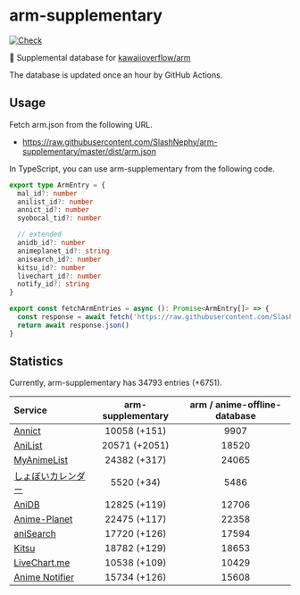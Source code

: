 # arm-supplementary

[![Check](https://github.com/SlashNephy/arm-supplementary/actions/workflows/check-node.yml/badge.svg)](https://github.com/SlashNephy/arm-supplementary/actions/workflows/check-node.yml)

💊 Supplemental database for [kawaiioverflow/arm](https://github.com/kawaiioverflow/arm)

The database is updated once an hour by GitHub Actions.

## Usage

Fetch arm.json from the following URL.

- https://raw.githubusercontent.com/SlashNephy/arm-supplementary/master/dist/arm.json

In TypeScript, you can use arm-supplementary from the following code.

```TypeScript
export type ArmEntry = {
  mal_id?: number
  anilist_id?: number
  annict_id?: number
  syobocal_tid?: number

  // extended
  anidb_id?: number
  animeplanet_id?: string
  anisearch_id?: number
  kitsu_id?: number
  livechart_id?: number
  notify_id?: string
}

export const fetchArmEntries = async (): Promise<ArmEntry[]> => {
  const response = await fetch('https://raw.githubusercontent.com/SlashNephy/arm-supplementary/master/dist/arm.json')
  return await response.json()
}
```

## Statistics

Currently, arm-supplementary has 34793 entries (+6751).

| Service                                     | arm-supplementary | arm / anime-offline-database |
| :------------------------------------------ | :---------------: | :--------------------------: |
| [Annict](https://annict.com)                |   10058 (+151)    |             9907             |
| [AniList](https://anilist.co)               |   20571 (+2051)   |            18520             |
| [MyAnimeList](https://myanimelist.net)      |   24382 (+317)    |            24065             |
| [しょぼいカレンダー](https://cal.syoboi.jp) |    5520 (+34)     |             5486             |
| [AniDB](https://anidb.net)                  |   12825 (+119)    |            12706             |
| [Anime-Planet](https://anime-planet.com)    |   22475 (+117)    |            22358             |
| [aniSearch](https://anisearch.com)          |   17720 (+126)    |            17594             |
| [Kitsu](https://kitsu.io)                   |   18782 (+129)    |            18653             |
| [LiveChart.me](https://livechart.me)        |   10538 (+109)    |            10429             |
| [Anime Notifier](https://notify.moe)        |   15734 (+126)    |            15608             |
